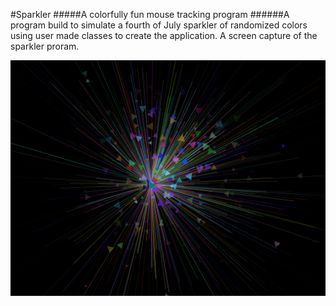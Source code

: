#Sparkler 
#####A colorfully fun mouse tracking program 
######A program build to simulate a fourth of July sparkler of randomized colors using user made classes to create the application. 
A screen capture of the sparkler proram. 

![sparkler program example](Assets/sparklerColor.png)
